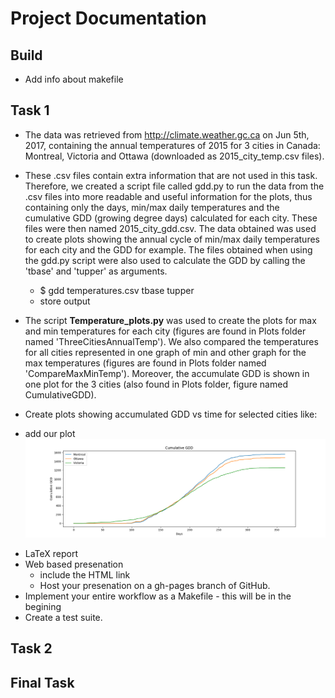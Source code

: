 # Project Documentation

## Build
* Add info about makefile

## Task 1
* The data was retrieved from http://climate.weather.gc.ca on Jun 5th, 2017, containing the annual temperatures of 2015 for 3 cities in Canada: Montreal, Victoria and Ottawa (downloaded as 2015_city_temp.csv files).
* These .csv files contain extra information that are not used in this task. Therefore, we created a script file called gdd.py to run the data from the .csv files into more readable and useful information for the plots, thus containing only the days, min/max daily temperatures and the cumulative GDD (growing degree days) calculated for each city. These files were then named 2015_city_gdd.csv. The data obtained was used to create plots showing the annual cycle of min/max daily temperatures for each city and the GDD for example. The files obtained when using the gdd.py script were also used to calculate the GDD by calling the 'tbase' and 'tupper' as arguments. 
  * $ gdd temperatures.csv tbase tupper
  * store output
* The script **Temperature_plots.py** was used to create the plots for max and min temperatures for each city (figures are found in Plots folder named 'ThreeCitiesAnnualTemp'). We also compared the temperatures for all cities represented in one graph of min and other graph for the max temperatures (figures are found in Plots folder named 'CompareMaxMinTemp'). Moreover, the accumulate GDD is shown in one plot for the 3 cities (also found in Plots folder, figure named CumulativeGDD).

* Create plots showing accumulated GDD vs time for selected cities like: 
- add our plot
![alt text](https://github.com/evankielley/GDD/blob/master/Plots/CumulativeGDD.png)
* LaTeX report
* Web based presenation
  * include the HTML link
  * Host your presenation on a gh-pages branch of GitHub.
* Implement your entire workflow as a Makefile - this will be in the begining 
* Create a test suite.

## Task 2

## Final Task


